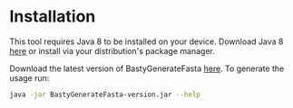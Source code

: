 #  Installation
This tool requires Java 8 to be installed on your device. Download Java 8 
[here](http://www.oracle.com/technetwork/java/javase/downloads/jre8-downloads-2133155.html) 
or install via your distribution's package manager.

Download the latest version of BastyGenerateFasta [here](https://github.com/biopet/bastygeneratefasta/releases/). 
To generate the usage run:
```bash
java -jar BastyGenerateFasta-version.jar --help
```